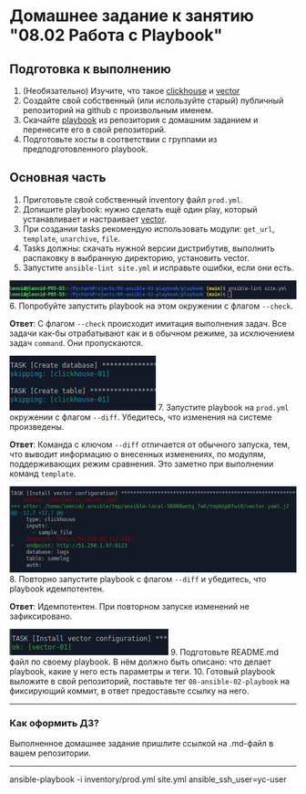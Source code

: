 # Домашнее задание к занятию "08.02 Работа с Playbook"

## Подготовка к выполнению

1. (Необязательно) Изучите, что такое [clickhouse](https://www.youtube.com/watch?v=fjTNS2zkeBs) и [vector](https://www.youtube.com/watch?v=CgEhyffisLY)
2. Создайте свой собственный (или используйте старый) публичный репозиторий на github с произвольным именем.
3. Скачайте [playbook](./playbook/) из репозитория с домашним заданием и перенесите его в свой репозиторий.
4. Подготовьте хосты в соответствии с группами из предподготовленного playbook.

## Основная часть

1. Приготовьте свой собственный inventory файл `prod.yml`.
2. Допишите playbook: нужно сделать ещё один play, который устанавливает и настраивает [vector](https://vector.dev).
3. При создании tasks рекомендую использовать модули: `get_url`, `template`, `unarchive`, `file`.
4. Tasks должны: скачать нужной версии дистрибутив, выполнить распаковку в выбранную директорию, установить vector.
5. Запустите `ansible-lint site.yml` и исправьте ошибки, если они есть.

![](img/4.png)
6. Попробуйте запустить playbook на этом окружении с флагом `--check`.

**Ответ**: С флагом `--check` происходит имитация выполнения задач. Все задачи как-бы отрабатывают как и в обычном режиме, за исключением задач `command`. Они пропускаются.

![](img/1.png)
7. Запустите playbook на `prod.yml` окружении с флагом `--diff`. Убедитесь, что изменения на системе произведены.

**Ответ**: Команда с ключом `--diff` отличается от обычного запуска, тем, что выводит информацию о внесенных изменениях, по модулям, поддерживающих режим сравнения. Это заметно при выполнении команд `template`.

![](img/2.png)
8. Повторно запустите playbook с флагом `--diff` и убедитесь, что playbook идемпотентен.

**Ответ**: Идемпотентен. При повторном запуске изменений не зафиксировано.

![](img/3.png)
9. Подготовьте README.md файл по своему playbook. В нём должно быть описано: что делает playbook, какие у него есть параметры и теги.
10. Готовый playbook выложите в свой репозиторий, поставьте тег `08-ansible-02-playbook` на фиксирующий коммит, в ответ предоставьте ссылку на него.

---

### Как оформить ДЗ?

Выполненное домашнее задание пришлите ссылкой на .md-файл в вашем репозитории.

---


ansible-playbook -i inventory/prod.yml site.yml ansible_ssh_user=yc-user